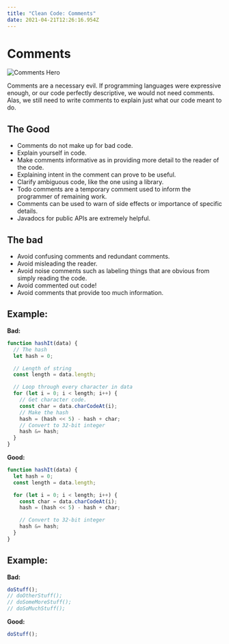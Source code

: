 ```yaml
---
title: "Clean Code: Comments"
date: 2021-04-21T12:26:16.954Z
---
```

# Comments

![Comments Hero](/img/6a00d834515c5f69e201901ecb168f970b-800wi.jpeg "Comments Hero")



Comments are a necessary evil. If programming languages were expressive enough, or our code perfectly descriptive, we would not need comments. Alas, we still need to write comments to explain just what our code meant to do.

## The Good

* Comments do not make up for bad code.
* Explain yourself in code.
* Make comments informative as in providing more detail to the reader of the code.
* Explaining intent in the comment can prove to be useful.
* Clarify ambiguous code, like the one using a library.
* Todo comments are a temporary comment used to inform the programmer of remaining work.
* Comments can be used to warn of side effects or importance of specific details.
* Javadocs for public APIs are extremely helpful.

## The bad

* Avoid confusing comments and redundant comments.
* Avoid misleading the reader.
* Avoid noise comments such as labeling things that are obvious from simply reading the code.
* Avoid commented out code!
* Avoid comments that provide too much information.

## Example:

**Bad:**

```javascript
function hashIt(data) {
  // The hash
  let hash = 0;

  // Length of string
  const length = data.length;

  // Loop through every character in data
  for (let i = 0; i < length; i++) {
    // Get character code.
    const char = data.charCodeAt(i);
    // Make the hash
    hash = (hash << 5) - hash + char;
    // Convert to 32-bit integer
    hash &= hash;
  }
}
```

**Good:**

```javascript
function hashIt(data) {
  let hash = 0;
  const length = data.length;

  for (let i = 0; i < length; i++) {
    const char = data.charCodeAt(i);
    hash = (hash << 5) - hash + char;

    // Convert to 32-bit integer
    hash &= hash;
  }
}
```
## Example:
**Bad:**

```javascript
doStuff();
// doOtherStuff();
// doSomeMoreStuff();
// doSoMuchStuff();
```

**Good:**

```javascript
doStuff();
```